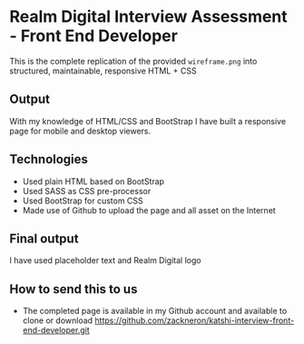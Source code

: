 # Realm Digital Interview Assessment - Front End Developer

This is the complete replication of the provided `wireframe.png` into structured, maintainable, responsive HTML + CSS 

## Output

With my knowledge of HTML/CSS and BootStrap I have built a responsive page for mobile and desktop viewers.

## Technologies

* Used plain HTML based on BootStrap
* Used SASS as CSS pre-processor
* Used BootStrap for custom CSS
* Made use of Github to upload the page and all asset on the Internet

## Final output

I have used placeholder text and Realm Digital logo

## How to send this to us

* The completed page is available in my Github account and available to clone or download  https://github.com/zackneron/katshi-interview-front-end-developer.git
